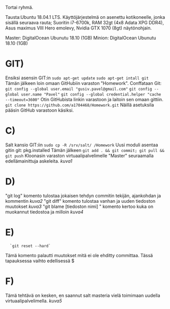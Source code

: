 Tortai ryhmä.

Tausta:Ubuntu 18.04.1 LTS. Käyttöjärjestelmä on asenettu kotikoneelle, jonka sisällä seuraava rauta; Suoritin i7-6700k, RAM 32gt (4x8 Adata XPG DDR4), Asus maximus VIII Hero emolevy, Nvidia GTX 1070 (8gt) näytönohjain. 

Master: DigitalOcean Ubunutu 18.10 (1GB)
Minion: DigitalOcean Ubunutu 18.10 (1GB)

# GIT)
Ensiksi asensin GIT:in
        ```sudo apt-get update```
        ```sudo apt-get intall git```      
Tämän jälkeen loin omaan GitHubiin varaston "Homework". Conffataan Git:
        ```git config --global user.email "gusiv.pavel@gmail.com"```
        ```git config --global user.name "Pavel"```
        ```git config --global credential.helper "cache --timeout=3600"```
Otin GitHubista linkin varastoon ja laitoin sen omaan gittiin.
        ```git clone https://github.com/a1704468/Homework.git```
Näillä asetuksila pääsin GitHub varastoon käsiksi.

# C)
Salt kansio GIT:iin
        ```sudo cp -R /srv/salt/ /Homework```
Uusi moduli asentaa gitin
        git:
         pkg.installed
Tämän jälkeen
        `git add . && git commit; git pull && git push`
Kloonasin varaston virtuaalipalvelimelle "Master" seuraamalla edellämainittuja askeleita.
*kuva1*

# D)
"git log" komento tulostaa jokaisen tehdyn commitin tekijän, ajankohdan ja kommentin
*kuva2*
"git diff" komento tulostaa vanhan ja uuden tiedoston muutokset
*kuva3*
"git blame [tiedoston nimi] " komento kertoo kuka on muokannut tiedostoa ja milloin
*kuva4*

# E)
      `git reset --hard`
Tämä komento palautti muutokset mitä ei ole ehditty committaa. Tässä tapauksessa vaihto edellisessä $

# F)

Tämä tehtävä on kesken, en saannut salt masteria vielä toimimaan uudella virtuaalipalvelimella.
*kuva5*

